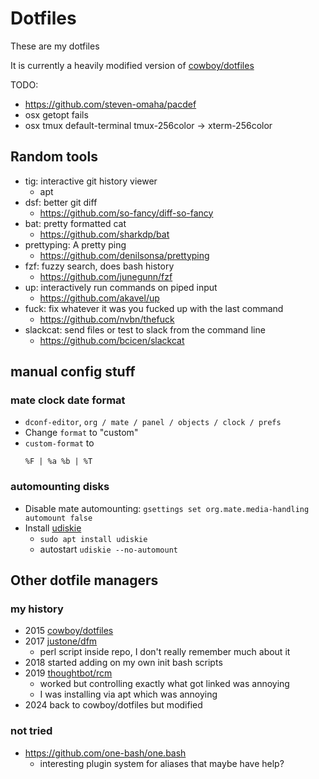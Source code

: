 # Dotfiles

These are my dotfiles

It is currently a heavily modified version of
[cowboy/dotfiles](https://github.com/cowboy/dotfiles)

TODO:
* https://github.com/steven-omaha/pacdef
* osx getopt fails
* osx tmux default-terminal tmux-256color -> xterm-256color

## Random tools
* tig: interactive git history viewer
  * apt
* dsf: better git diff
  * https://github.com/so-fancy/diff-so-fancy
* bat: pretty formatted cat
  * https://github.com/sharkdp/bat
* prettyping: A pretty ping
  * https://github.com/denilsonsa/prettyping
* fzf: fuzzy search, does bash history
  * https://github.com/junegunn/fzf
* up: interactively run commands on piped input
  * https://github.com/akavel/up
* fuck: fix whatever it was you fucked up with the last command
  * https://github.com/nvbn/thefuck
* slackcat: send files or test to slack from the command line
  * https://github.com/bcicen/slackcat

## manual config stuff
### mate clock date format
* `dconf-editor`, `org / mate / panel / objects / clock / prefs`
* Change `format` to "custom"
* `custom-format` to
  ```
  %F | %a %b | %T
  ```

### automounting disks
* Disable mate automounting: `gsettings set org.mate.media-handling automount false`
* Install [udiskie](https://github.com/coldfix/udiskie)
  * `sudo apt install udiskie`
  * autostart `udiskie --no-automount`

## Other dotfile managers
### my history
* 2015 [cowboy/dotfiles](https://github.com/cowboy/dotfiles)
* 2017 [justone/dfm](https://github.com/justone/dfm)
  * perl script inside repo, I don't really remember much about it
* 2018 started adding on my own init bash scripts
* 2019 [thoughtbot/rcm](https://github.com/thoughtbot/rcm)
  * worked but controlling exactly what got linked was annoying
  * I was installing via apt which was annoying
* 2024 back to cowboy/dotfiles but modified

### not tried
* https://github.com/one-bash/one.bash
  * interesting plugin system for aliases that maybe have help?
